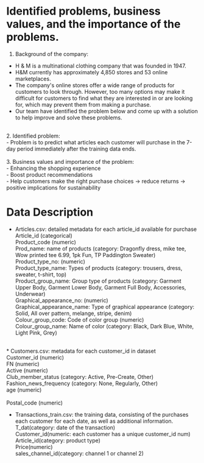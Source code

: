 # Identified problems, business values, and the importance of the problems.<br>
1. Background of the company:<br>
- H & M is a multinational clothing company that was founded in 1947. <br>
- H&M currently has approximately 4,850 stores and 53 online marketplaces. <br>
- The company's online stores offer a wide range of products for customers to look through. However, too many options may make it difficult for customers to find what they are interested in or are looking for, which may prevent them from making a purchase.<br>
- Our team have identified the problem below and come up with a solution to help improve and solve these problems.
<br>
2. Identified problem:<br>
  - Problem is to predict what articles each customer will purchase in the 7-day period immediately after the training data ends.<br>
<br>
3. Business values and importance of the problem:<br>
- Enhancing the shopping experience <br>
- Boost product recommendations <br>
- Help customers make the right purchase choices → reduce returns → positive implications for sustainability <br>

# Data Description<br>
* Articles.csv: detailed metadata for each article_id available for purchase <br>
Article_id (categorical)<br>
Product_code (numeric)<br>
Prod_name: name of products (category: Dragonfly dress, mike tee, Wow printed tee 6.99, 1pk Fun, TP Paddington Sweater) <br>
Product_type_no: (numeric)<br>
Product_type_name: Types of products (category: trousers, dress, sweater, t-shirt, top)<br>
Product_group_name: Group type of products (category: Garment Upper Body, Garment Lower Body, Garment Full Body, Accessories, Underwear)<br>
Graphical_appearance_no: (numeric)<br>
Graphical_appearance_name: Type of graphical appearance (category: Solid, All over pattern, melange, stripe, denim)<br>
Colour_group_code: Code of color group (numeric)<br>
Colour_group_name: Name of color (category: Black, Dark Blue, White, Light Pink, Grey)<br>
<br>
* Customers.csv: metadata for each customer_id in dataset<br>
Customer_id (numeric)<br>
FN (numeric)<br>
Active (numeric)<br>
Club_member_status (category: Active, Pre-Create, Other)<br>
Fashion_news_frequency (category: None, Regularly, Other) <br>
age (numeric)<br><br>
Postal_code (numeric)<br>

* Transactions_train.csv:  the training data, consisting of the purchases each customer for each date, as well as additional information.<br>
T_dat(category: date of the transaction)<br>
Customer_id(numeric: each customer has a unique customer_id num)<br>
Article_id(category: product type)<br>
Price(numeric)<br>
sales_channel_id(category: channel 1 or channel 2)<br>
